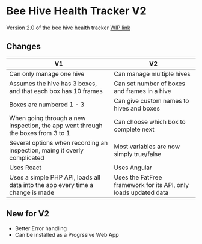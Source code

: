 # Bee Hive Health Tracker V2
Version 2.0 of the bee hive health tracker
[WIP link](https://ryanmontville.com/bees-v2/)

## Changes
| V1 | V2 |
| -------- | ------- |
| Can only manage one hive | Can manage multiple hives   |
| Assumes the hive has 3 boxes, and that each box has 10 frames | Can set number of boxes and frames in a hive |
| Boxes are numbered 1 - 3 | Can give custom names to hives and boxes |
| When going through a new inspection, the app went through the boxes from 3 to 1 | Can choose which box to complete next |
| Several options when recording an inspection, maing it overly complicated | Most variables are now simply true/false |
| Uses React | Uses Angular |
| Uses a simple PHP API, loads all data into the app every time a change is made | Uses the FatFree framework for its API, only loads updated data |

## New for V2
* Better Error handling
* Can be installed as a Progrssive Web App
